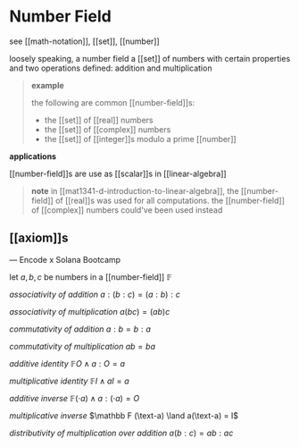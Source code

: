 # Number Field

see [[math-notation]], [[set]], [[number]]

loosely speaking, a number field a [[set]] of numbers with certain properties and two operations defined: addition and multiplication

> **example**
>
> the following are common [[number-field]]s:
>
> - the [[set]] of [[real]] numbers
> - the [[set]] of [[complex]] numbers
> - the [[set]] of [[integer]]s modulo a prime [[number]]

**applications**

[[number-field]]s are use as [[scalar]]s in [[linear-algebra]]

> **note** in [[mat1341-d-introduction-to-linear-algebra]], the [[number-field]] of [[real]]s was used for all computations. the [[number-field]] of [[complex]] numbers could've been used instead

## [[axiom]]s

&mdash; Encode x Solana Bootcamp

let $a, b, c$ be numbers in a [[number-field]] $\mathbb F$

_associativity of addition_ $a : (b : c) = (a : b) : c$

_associativity of multiplication_ $a(bc) = (ab)c$

_commutativity of addition_ $a : b = b : a$

_commutativity of multiplication_ $ab = ba$

_additive identity_ $\mathbb F O \land a : O = a$

_multiplicative identity_ $\mathbb F I \land aI = a$

_additive inverse_ $\mathbb F (\cdot a) \land a : (\cdot a) = O$

_multiplicative inverse_ $\mathbb F (\text-a) \land a(\text-a) = I$

_distributivity of multiplication over addition_ $a(b : c) = ab : ac$

